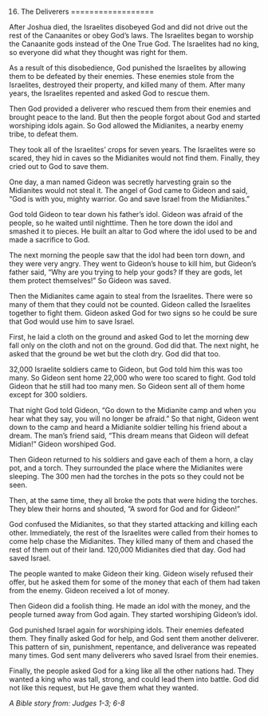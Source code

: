 16. The Deliverers
==================

After Joshua died, the Israelites disobeyed God and did not drive out
the rest of the Canaanites or obey God’s laws. The Israelites began to
worship the Canaanite gods instead of the One True God. The Israelites
had no king, so everyone did what they thought was right for them.

As a result of this disobedience, God punished the Israelites by
allowing them to be defeated by their enemies. These enemies stole from
the Israelites, destroyed their property, and killed many of them. After
many years, the Israelites repented and asked God to rescue them.

Then God provided a deliverer who rescued them from their enemies and
brought peace to the land. But then the people forgot about God and
started worshiping idols again. So God allowed the Midianites, a nearby
enemy tribe, to defeat them.

They took all of the Israelites’ crops for seven years. The Israelites
were so scared, they hid in caves so the Midianites would not find them.
Finally, they cried out to God to save them.

One day, a man named Gideon was secretly harvesting grain so the
Midianites would not steal it. The angel of God came to Gideon and said,
“God is with you, mighty warrior. Go and save Israel from the
Midianites.”

God told Gideon to tear down his father’s idol. Gideon was afraid of the
people, so he waited until nighttime. Then he tore down the idol and
smashed it to pieces. He built an altar to God where the idol used to be
and made a sacrifice to God.

The next morning the people saw that the idol had been torn down, and
they were very angry. They went to Gideon’s house to kill him, but
Gideon’s father said, “Why are you trying to help your gods? If they are
gods, let them protect themselves!” So Gideon was saved.

Then the Midianites came again to steal from the Israelites. There were
so many of them that they could not be counted. Gideon called the
Israelites together to fight them. Gideon asked God for two signs so he
could be sure that God would use him to save Israel.

First, he laid a cloth on the ground and asked God to let the morning
dew fall only on the cloth and not on the ground. God did that. The next
night, he asked that the ground be wet but the cloth dry. God did that
too.

32,000 Israelite soldiers came to Gideon, but God told him this was too
many. So Gideon sent home 22,000 who were too scared to fight. God told
Gideon that he still had too many men. So Gideon sent all of them home
except for 300 soldiers.

That night God told Gideon, “Go down to the Midianite camp and when you
hear what they say, you will no longer be afraid.” So that night, Gideon
went down to the camp and heard a Midianite soldier telling his friend
about a dream. The man’s friend said, “This dream means that Gideon will
defeat Midian!” Gideon worshiped God.

Then Gideon returned to his soldiers and gave each of them a horn, a
clay pot, and a torch. They surrounded the place where the Midianites
were sleeping. The 300 men had the torches in the pots so they could not
be seen.

Then, at the same time, they all broke the pots that were hiding the
torches. They blew their horns and shouted, “A sword for God and for
Gideon!”

God confused the Midianites, so that they started attacking and killing
each other. Immediately, the rest of the Israelites were called from
their homes to come help chase the Midianites. They killed many of them
and chased the rest of them out of their land. 120,000 Midianites died
that day. God had saved Israel.

The people wanted to make Gideon their king. Gideon wisely refused their
offer, but he asked them for some of the money that each of them had
taken from the enemy. Gideon received a lot of money.

Then Gideon did a foolish thing. He made an idol with the money, and the
people turned away from God again. They started worshiping Gideon’s
idol.

God punished Israel again for worshiping idols. Their enemies defeated
them. They finally asked God for help, and God sent them another
deliverer. This pattern of sin, punishment, repentance, and deliverance
was repeated many times. God sent many deliverers who saved Israel from
their enemies.

Finally, the people asked God for a king like all the other nations had.
They wanted a king who was tall, strong, and could lead them into
battle. God did not like this request, but He gave them what they
wanted.

*A Bible story from: Judges 1-3; 6-8*
